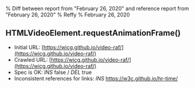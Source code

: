 % Diff between report from "February 26, 2020" and reference report from "February 26, 2020"
% Reffy
% February 26, 2020

## HTMLVideoElement.requestAnimationFrame()

- Initial URL: [https://wicg.github.io/video-raf/](https://wicg.github.io/video-raf/)
- Crawled URL: [https://wicg.github.io/video-raf/](https://wicg.github.io/video-raf/)
- Spec is OK: *INS* false / *DEL* true
- Inconsistent references for links: *INS* https://w3c.github.io/hr-time/


